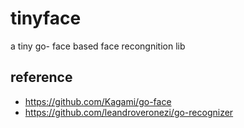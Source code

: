 # tinyface
a tiny go- face based face recongnition lib

## reference
+ https://github.com/Kagami/go-face
+ https://github.com/leandroveronezi/go-recognizer
